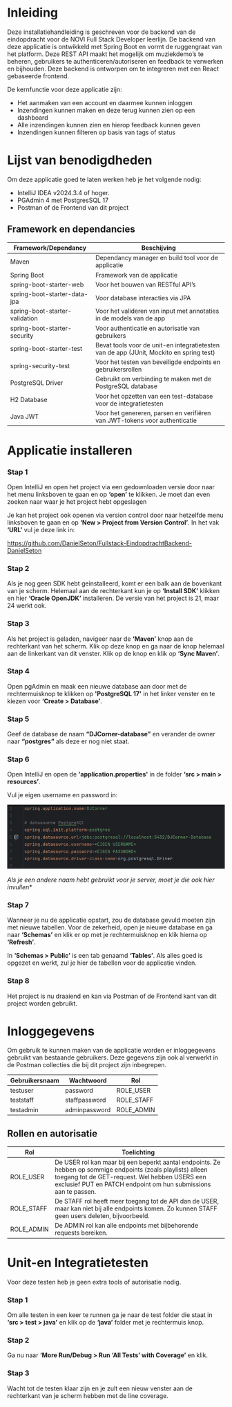 # Inleiding
Deze installatiehandleiding is geschreven voor de backend van de eindopdracht voor de NOVI Full Stack Developer leerlijn. De backend van deze applicatie is ontwikkeld met Spring Boot en vormt de ruggengraat van het platform. Deze REST API maakt het mogelijk om muziekdemo’s te beheren, gebruikers te authenticeren/autoriseren en feedback te verwerken en bijhouden. Deze backend is ontworpen om te integreren met een React gebaseerde frontend.

De kernfunctie voor deze applicatie zijn:
-	Het aanmaken van een account en daarmee kunnen inloggen
-	Inzendingen kunnen maken en deze terug kunnen zien op een dashboard
-	Alle inzendingen kunnen zien en hierop feedback kunnen geven
-	Inzendingen kunnen filteren op basis van tags of status

# Lijst van benodigdheden
Om deze applicatie goed te laten werken heb je het volgende nodig:
-	IntelliJ IDEA v2024.3.4 of hoger.
-	PGAdmin 4 met PostgresSQL 17
-	Postman of de Frontend van dit project

## Framework en dependancies

| Framework/Dependancy           | Beschijving                                                                             |
|--------------------------------|-----------------------------------------------------------------------------------------|
| Maven                          | Dependancy manager en build tool voor de applicatie                                     |
| Spring Boot                    | Framework van de applicatie                                                             |
| spring-boot-starter-web        | Voor het bouwen van RESTful API’s                                                       |
| spring-boot-starter-data-jpa   | Voor database interacties via JPA                                                       |
| spring-boot-starter-validation | Voor het valideren van input met annotaties in de models van de app                     |
| spring-boot-starter-security   | Voor authenticatie en autorisatie van gebruikers                                        |
| spring-boot-starter-test       | Bevat tools voor de unit-en integratietesten van de app (JUnit, Mockito en spring test) |
| spring-security-test           | Voor het testen van beveiligde endpoints en gebruikersrollen                            |
| PostgreSQL Driver              | Gebruikt om verbinding te maken met de PostgreSQL database                              |
| H2 Database                    | Voor het opzetten van een test-database voor de integratietesten                        |
| Java JWT                       | Voor het genereren, parsen en verifiëren van JWT-tokens voor authenticatie              |

# Applicatie installeren
### Stap 1
Open IntelliJ en open het project via een gedownloaden versie door naar het menu linksboven te gaan en op **‘open’** te klikken. Je moet dan even zoeken naar waar je het project hebt opgeslagen

Je kan het project ook openen via version control door naar hetzelfde menu linksboven te gaan en op **‘New > Project from Version Control’**. In het vak **‘URL’** vul je deze link in:

https://github.com/DanielSeton/Fullstack-EindopdrachtBackend-DanielSeton


### Stap 2
Als je nog geen SDK hebt geinstalleerd, komt er een balk aan de bovenkant van je scherm. Helemaal aan de rechterkant kun je op **‘Install SDK’** klikken en hier **‘Oracle OpenJDK’** installeren. De versie van het project is 21, maar 24 werkt ook.

### Stap 3
Als het project is geladen, navigeer naar de **‘Maven’** knop aan de rechterkant van het scherm. Klik op deze knop en ga naar de knop helemaal aan de linkerkant van dit venster. Klik op de knop en klik op **‘Sync Maven’**.

### Stap 4
Open pgAdmin en maak een nieuwe database aan door met de rechtermuisknop te klikken op **'PostgreSQL 17'** in het linker venster en te kiezen voor **‘Create > Database’**.

### Stap 5
Geef de database de naam **“DJCorner-database”** en verander de owner naar **“postgres”** als deze er nog niet staat.

### Stap 6
Open IntelliJ en open de **'application.properties'** in de folder **‘src > main > resources’**.

Vul je eigen username en password in:

![Instellingen van de properties](images/Application_Instellingen.png)

*Als je een andere naam hebt gebruikt voor je server, moet je die ook hier invullen**

### Stap 7
Wanneer je nu de applicatie opstart, zou de database gevuld moeten zijn met nieuwe tabellen. Voor de zekerheid, open je nieuwe database en ga naar **‘Schemas’** en klik er op met je rechtermuisknop en klik hierna op **‘Refresh’**.

In **‘Schemas > Public’** is een tab genaamd **‘Tables’**. Als alles goed is opgezet en werkt, zul je hier de tabellen voor de applicatie vinden.

### Stap 8
Het project is nu draaiend en kan via Postman of de Frontend kant van dit project worden gebruikt.

# Inloggegevens
Om gebruik te kunnen maken van de applicatie worden er inloggegevens gebruikt van bestaande gebruikers. Deze gegevens zijn ook al verwerkt in de Postman collecties die bij dit project zijn inbegrepen.

| Gebruikersnaam | Wachtwoord      | Rol          |
|----------------|-----------------|--------------|
| testuser       | 	password       | 	ROLE_USER   |
| teststaff      | 	staffpassword  | 	ROLE_STAFF  |
| testadmin      | 	adminpassword  | 	ROLE_ADMIN  |

## Rollen en autorisatie

| Rol         | Toelichting                                                                                                                                                                                                                     |
|-------------|---------------------------------------------------------------------------------------------------------------------------------------------------------------------------------------------------------------------------------|
| ROLE_USER   | De USER rol kan maar bij een beperkt aantal endpoints. Ze hebben op sommige endpoints (zoals playlists) alleen toegang tot de GET-request. Wel hebben USERS een exclusief PUT en PATCH endpoint om hun submissions aan te passen. |
| ROLE_STAFF  | De STAFF rol heeft meer toegang tot de API dan de USER, maar kan niet bij alle endpoints komen. Zo kunnen STAFF geen users deleten, bijvoorbeeld.                                                                               |
| ROLE_ADMIN  | De ADMIN rol kan alle endpoints met bijbehorende requests bereiken.                                                                                                                                                             |

# Unit-en Integratietesten
Voor deze testen heb je geen extra tools of autorisatie nodig.

### Stap 1
Om alle testen in een keer te runnen ga je naar de test folder die staat in **‘src > test > java’** en klik op de **‘java’** folder met je rechtermuis knop.

### Stap 2
Ga nu naar **‘More Run/Debug > Run ‘All Tests’ with Coverage’** en klik.

### Stap 3
Wacht tot de testen klaar zijn en je zult een nieuw venster aan de rechterkant van je scherm hebben met de line coverage.

